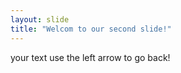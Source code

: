 ```yaml
---
layout: slide
title: "Welcom to our second slide!"
---
```

your text
use the left arrow to go back!
